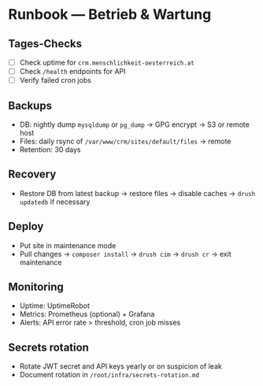 # Runbook — Betrieb & Wartung

## Tages-Checks

- [ ] Check uptime for `crm.menschlichkeit-oesterreich.at`
- [ ] Check `/health` endpoints for API
- [ ] Verify failed cron jobs

## Backups

- DB: nightly dump `mysqldump` or `pg_dump` -> GPG encrypt -> S3 or remote host
- Files: daily rsync of `/var/www/crm/sites/default/files` -> remote
- Retention: 30 days

## Recovery

- Restore DB from latest backup -> restore files -> disable caches -> `drush updatedb` if necessary

## Deploy

- Put site in maintenance mode
- Pull changes -> `composer install` -> `drush cim` -> `drush cr` -> exit maintenance

## Monitoring

- Uptime: UptimeRobot
- Metrics: Prometheus (optional) + Grafana
- Alerts: API error rate > threshold, cron job misses

## Secrets rotation

- Rotate JWT secret and API keys yearly or on suspicion of leak
- Document rotation in `/root/infra/secrets-rotation.md`
